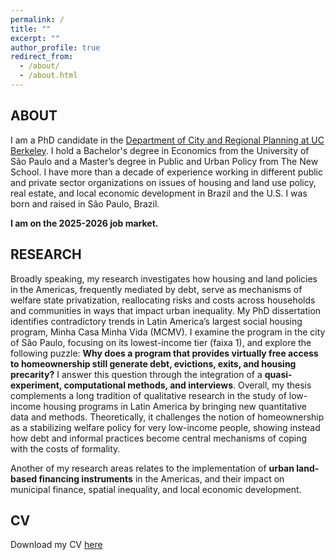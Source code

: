 ```yaml
---
permalink: /
title: ""
excerpt: ""
author_profile: true
redirect_from: 
  - /about/
  - /about.html
---
```

## ABOUT
I am a PhD candidate in the [Department of City and Regional Planning at UC Berkeley](https://ced.berkeley.edu/city). I hold a Bachelor's degree in Economics from the University of São Paulo and a Master’s degree in Public and Urban Policy from The New School. I have more than a decade of experience working in different public and private sector organizations on issues of housing and land use policy, real estate, and local economic development in Brazil and the U.S. I was born and raised in São Paulo, Brazil.

**I am on the 2025-2026 job market.**


## RESEARCH 
Broadly speaking, my research investigates how housing and land policies in the Americas, frequently mediated by debt, serve as mechanisms of welfare state privatization, reallocating risks and costs across households and communities in ways that impact urban inequality. My PhD dissertation identifies contradictory trends in Latin America’s largest social housing program, Minha Casa Minha Vida (MCMV). I examine the program in the city of São Paulo, focusing on its lowest-income tier (faixa 1), and explore the following puzzle: **Why does a program that provides virtually free access to homeownership still generate debt, evictions, exits, and housing precarity?** I answer this question through the integration of a **quasi-experiment, computational methods, and interviews**. Overall, my thesis complements a long tradition of qualitative research in the study of low-income housing programs in Latin America by bringing new quantitative data and methods. Theoretically, it challenges the notion of homeownership as a stabilizing welfare policy for very low-income people, showing instead how debt and informal practices become central mechanisms of coping with the costs of formality.

Another of my research areas relates to the implementation of **urban land-based financing instruments** in the Americas, and their impact on municipal finance, spatial inequality, and local economic development. 



## CV
Download my CV [here](https://drive.google.com/file/d/1Tyvw_NOScQWXRqESW5V_hYJKrhkpHjtT/view?usp=drive_link)
